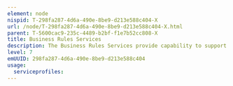 ```yaml
---
element: node
nispid: T-298fa287-4d6a-490e-8be9-d213e588c404-X
url: /node/T-298fa287-4d6a-490e-8be9-d213e588c404-X.html
parent: T-5600cac9-235c-4489-b2bf-f1e7b52cc808-X
title: Business Rules Services
description: The Business Rules Services provide capability to support the creation, testing, management, deployment and maintenance of Business Rules in an operational environment. A Business Rules are statements describing a business/enterprise policy or procedure (e.g. discount calculation) and can be represented using formal language.
level: 7
emUUID: 298fa287-4d6a-490e-8be9-d213e588c404
usage:
  serviceprofiles:
---
```

